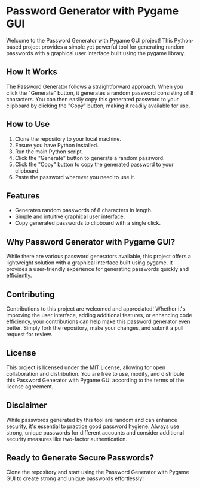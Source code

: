 # Password Generator with Pygame GUI

Welcome to the Password Generator with Pygame GUI project! This Python-based project provides a simple yet powerful tool for generating random passwords with a graphical user interface built using the pygame library.

## How It Works

The Password Generator follows a straightforward approach. When you click the "Generate" button, it generates a random password consisting of 8 characters. You can then easily copy this generated password to your clipboard by clicking the "Copy" button, making it readily available for use.

## How to Use

1. Clone the repository to your local machine.
2. Ensure you have Python installed.
3. Run the main Python script.
4. Click the "Generate" button to generate a random password.
5. Click the "Copy" button to copy the generated password to your clipboard.
6. Paste the password wherever you need to use it.

## Features

- Generates random passwords of 8 characters in length.
- Simple and intuitive graphical user interface.
- Copy generated passwords to clipboard with a single click.

## Why Password Generator with Pygame GUI?

While there are various password generators available, this project offers a lightweight solution with a graphical interface built using pygame. It provides a user-friendly experience for generating passwords quickly and efficiently.

## Contributing

Contributions to this project are welcomed and appreciated! Whether it's improving the user interface, adding additional features, or enhancing code efficiency, your contributions can help make this password generator even better. Simply fork the repository, make your changes, and submit a pull request for review.

## License

This project is licensed under the MIT License, allowing for open collaboration and distribution. You are free to use, modify, and distribute this Password Generator with Pygame GUI according to the terms of the license agreement.

## Disclaimer

While passwords generated by this tool are random and can enhance security, it's essential to practice good password hygiene. Always use strong, unique passwords for different accounts and consider additional security measures like two-factor authentication.

## Ready to Generate Secure Passwords?

Clone the repository and start using the Password Generator with Pygame GUI to create strong and unique passwords effortlessly!
